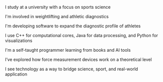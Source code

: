 I study at a university with a focus on sports science

I'm involved in weightlifting and athletic diagnostics

I'm developing software to expand the diagnostic profile of athletes

I use C++ for computational cores, Java for data processing, and Python for visualizations

I'm a self-taught programmer learning from books and AI tools

I’ve explored how force measurement devices work on a theoretical level

I see technology as a way to bridge science, sport, and real-world application
